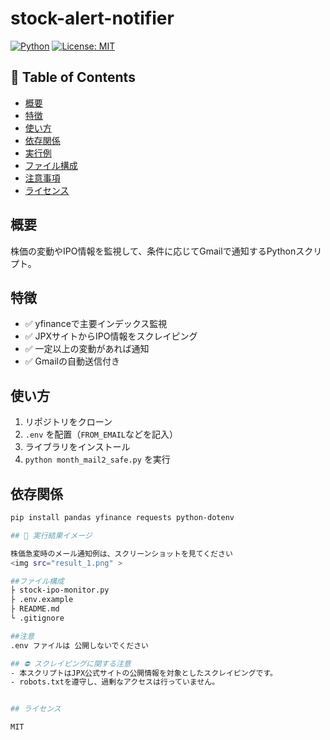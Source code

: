 # stock-alert-notifier

[![Python](https://img.shields.io/badge/python-3.10+-blue)](https://www.python.org/)
[![License: MIT](https://img.shields.io/badge/license-MIT-green)](LICENSE)

## 📌 Table of Contents
- [概要](#概要)
- [特徴](#特徴)
- [使い方](#使い方)
- [依存関係](#依存関係)
- [実行例](#実行例)
- [ファイル構成](#ファイル構成)
- [注意事項](#注意事項)
- [ライセンス](#ライセンス)

## 概要
株価の変動やIPO情報を監視して、条件に応じてGmailで通知するPythonスクリプト。

## 特徴
- ✅ yfinanceで主要インデックス監視  
- ✅ JPXサイトからIPO情報をスクレイピング  
- ✅ 一定以上の変動があれば通知  
- ✅ Gmailの自動送信付き

## 使い方
1. リポジトリをクローン  
2. `.env` を配置（`FROM_EMAIL`などを記入）  
3. ライブラリをインストール  
4. `python month_mail2_safe.py` を実行

## 依存関係
```bash
pip install pandas yfinance requests python-dotenv

## 📸 実行結果イメージ

株価急変時のメール通知例は、スクリーンショットを見てください
<img src="result_1.png" >

##ファイル構成
├ stock-ipo-monitor.py
├ .env.example
├ README.md
└ .gitignore

##注意
.env ファイルは 公開しないでください

## ⛔ スクレイピングに関する注意
- 本スクリプトはJPX公式サイトの公開情報を対象としたスクレイピングです。
- robots.txtを遵守し、過剰なアクセスは行っていません。


## ライセンス

MIT
